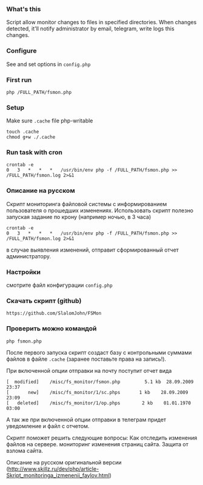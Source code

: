 ### What's this

Script allow monitor changes to files in specified directories.
When changes detected, it'll notify administrator by email, telegram, write logs
this changes.

### Configure

See and set options in `config.php`

### First run
`php /FULL_PATH/fsmon.php`

### Setup

Make sure `.cache` file php-writable
```
touch .cache
chmod g+w ./.cache
```

### Run task with cron

```
crontab -e
0 	3 	* 	* 	* 	/usr/bin/env php -f /FULL_PATH/fsmon.php >> /FULL_PATH/fsmon.log 2>&1 
```


### Описание на русском

Скрипт мониторинга файловой системы с информированием пользователя о прошедших изменениях.
Использовать скрипт полезно запуская задание по крону (например ночью, в 3 часа)

```
crontab -e
0   3   *   *   *   /usr/bin/env php -f /FULL_PATH/fsmon.php >> /FULL_PATH/fsmon.log 2>&1 
```

в случае выявления изменений, отправит сформированный отчет администратору.

### Настройки
смотрите файл конфигурации `config.php`

### Скачать скрипт (github)
`https://github.com/SlalomJohn/FSMon`

### Проверить можно командой
`php fsmon.php`

После первого запуска скрипт создаст базу с контрольными суммами файлов в файле `.cache` (заранее поставьте права на запись!).

При включенной опции отправки на почту поступит отчет вида
```
[  modified]    /misc/fs_monitor/fsmon.php         5.1 kb  28.09.2009 23:37
[       new]    /misc/fs_monitor/1/sc.phps       1 kb    28.09.2009 23:09
[   deleted]    /misc/fs_monitor/1/op.phps        2 kb    01.01.1970 03:00
```

А так же при включенной опции отправки в телеграм придет уведомление и файл с отчетом.

Скрипт поможет решить следующие вопросы:
Как отследить изменения файлов на сервере. мониторинг изменения страниц сайта.
Защита от взлома сайта.

Описание на русском оригинальной версии (http://www.skillz.ru/dev/php/article-Skript_monitoringa_izmenenii_faylov.html)
